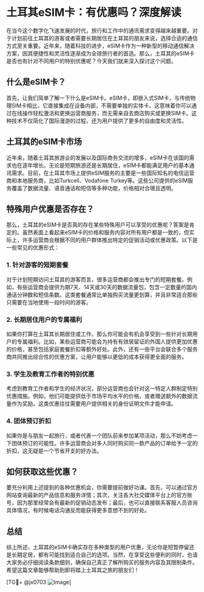 # 土耳其eSIM卡：有优惠吗？深度解读

在当今这个数字化飞速发展的时代，旅行和工作中的通讯需求变得越来越重要。对于计划前往土耳其的游客或者需要长期居住在土耳其的朋友来说，选择合适的通信方式至关重要。近年来，随着科技的进步，eSIM卡作为一种新型的移动通信解决方案，因其便捷性和灵活性逐渐成为全球旅行者的首选。那么，土耳其的eSIM卡是否也有针对不同用户的特别优惠呢？今天我们就来深入探讨这个问题。

## 什么是eSIM卡？

首先，让我们简单了解一下什么是eSIM卡。eSIM卡，即嵌入式SIM卡，与传统物理SIM卡相比，它直接集成在设备内部，不需要单独的实体卡。这意味着你可以通过在线操作轻松激活和更换运营商服务，而无需亲自去商店购买或更换SIM卡。这种技术不仅简化了国际漫游的过程，还为用户提供了更多的自由度和灵活性。

## 土耳其的eSIM卡市场

近年来，随着土耳其旅游业的发展以及国际商务交流的增多，eSIM卡在该国的需求也在逐年增长。无论是短期旅游还是长期居住，eSIM卡都能满足用户的基本通讯需求。目前，在土耳其市场上提供eSIM服务的主要是一些国际知名的电信运营商和本地服务商，比如Turkcell、Vodafone Turkey等。这些公司提供的eSIM服务覆盖了数据流量、语音通话和短信等多种功能，价格相对合理且透明。

## 特殊用户优惠是否存在？

那么，土耳其的eSIM卡是否真的存在某些特殊用户可以享受的优惠呢？答案是肯定的。虽然表面上看起来eSIM卡的价格和服务内容对所有用户都是一致的，但实际上，许多运营商会根据不同的用户群体推出特定的促销活动或优惠政策。以下是一些常见的优惠形式：

### 1. 针对游客的短期套餐

对于计划短期访问土耳其的游客而言，很多运营商都会推出专门的短期套餐。例如，有些运营商会提供为期7天、14天或30天的数据流量包，包含一定数量的国内通话分钟数和短信条数。这类套餐通常比单独购买流量更划算，并且非常适合那些只需要在当地使用一段时间的游客。

### 2. 长期居住用户的专属福利

如果你打算在土耳其长期居住或工作，那么你可能会有机会享受到一些针对长期用户的专属福利。比如，某些运营商可能会为持有有效居留证的外国人提供更加优惠的价格，甚至包括家庭套餐折扣等额外好处。此外，还有一些平台会联合多个服务商共同推出综合性的优惠方案，让用户能够以更低的成本获得更全面的服务。

### 3. 学生及教育工作者的特别优惠

考虑到教育工作者和学生的经济状况，部分运营商也会针对这一特定人群制定特别优惠措施。例如，他们可能提供低于市场平均水平的价格，或者赠送额外的数据流量作为奖励。这类优惠往往需要用户提供相关的身份证明文件才能申请。

### 4. 团体预订折扣

如果你是与朋友一起旅行，或者代表一个团队前来参加某项活动，那么不妨考虑一下团体预订的可能性。许多运营商会对多人同时购买同一款产品的订单给予一定的折扣，这无疑是一个节省开支的好办法。

## 如何获取这些优惠？

要充分利用上述提到的各种优惠机会，你需要提前做好功课。首先，可以通过官方网站查询最新的产品信息和服务详情；其次，关注各大社交媒体平台上的官方账号，因为那里经常会有最新的促销动态发布；最后，也可以直接联系客服人员咨询具体情况，有时候电话沟通反而能获得更多意想不到的好处。

## 总结

综上所述，土耳其的eSIM卡确实存在多种类型的用户优惠，无论你是短暂停留还是长期定居，都有可能找到适合自己的选项。当然，在享受这些便利的同时，也请大家务必仔细阅读条款细则，确保自己真正了解所购买的服务内容及其限制条件。希望这篇文章能够帮助到即将踏上土耳其之旅的朋友们！

[TG💪+ @jx0703 ![Image](https://github.com/user-attachments/assets/dbca1d08-cadb-493c-b0ec-ad6f7a83f270)]